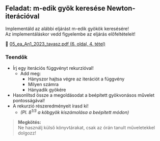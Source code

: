 ## Feladat: m-edik gyök keresése Newton-iterációval

Implementáld az alábbi eljárást m-edik gyökök keresésére!  
Az implementáláskor vedd figyelembe az eljárás előfeltételeit!

📄 [05_ea_An1_2023_tavasz.pdf (6. oldal, 4. tétel)](https://numanal-old.inf.elte.hu/~szili/Oktatas/An1_ABC_2023_tavasz/05_ea_An1_2023_tavasz.pdf)

### Teendők

- Írj egy iterációs függvényt rekurzióval!
    - Add meg:
        - Hányszor hajtsa végre az iterációt a függvény
        - Milyen számra
        - Hányadik gyökére
- Hasonlítsd össze a megoldásodat a beépített gyökvonásos művelet pontosságával!
- A rekurzió részeredményeit írasd ki!
    - *(Pl. 8<sup>1/3</sup> a köbgyök kiszámolása a beépített módon)*

> **Megkötés:**  
> Ne használj külső könyvtárakat, csak az órán tanult műveletekkel dolgozz!
